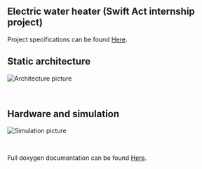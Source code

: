 ## **Electric water heater (Swift Act internship project)**

Project specifications can be found
[Here](https://github.com/diaa3007/Electric-Water-Heater/blob/master/docs/ElectricWaterHeater-ProjectSpecifications.pdf).


## **Static architecture**
![Architecture picture](https://github.com/diaa3007/Electric-Water-Heater/blob/master/docs/html/img/architecture.png?raw=true)  

&nbsp;

## **Hardware and simulation**
![Simulation picture](https://github.com/diaa3007/Electric-Water-Heater/blob/master/docs/html/img/Hardware.png?raw=true)  

&nbsp;

Full doxygen documentation can be found 
[Here](https://diaa-eldeen-e.github.io/Electric-Water-Heater/html/index.html).